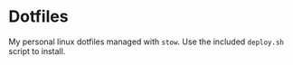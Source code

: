 # Dotfiles
My personal linux dotfiles managed with `stow`. Use the included `deploy.sh` 
script to install.
